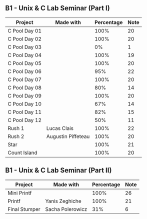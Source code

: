 ## B1 - Unix & C Lab Seminar (Part I)

| Project | Made with | Percentage | Note |
|---------|-----------|------------|------|
| C Pool Day 01 | | 100% | 20 |
| C Pool Day 02 | | 100% | 20 |
| C Pool Day 03 | | 0% | 1 |
| C Pool Day 04 | | 100% | 19 |
| C Pool Day 05 | | 100% | 20 |
| C Pool Day 06 | | 95% | 22 |
| C Pool Day 07 | | 100% | 20 |
| C Pool Day 08 | | 80% | 14 |
| C Pool Day 09 | | 100% | 20 |
| C Pool Day 10 | | 67% | 14 |
| C Pool Day 11 | | 82% | 15 |
| C Pool Day 12 | | 50% | 11 |
| Rush 1 | Lucas Clais | 100% | 22 |
| Rush 2 | Augustin Piffeteau | 100% | 20 |
| Star | | 100% | 21 |
| Count Island | | 100% | 20 |

## B1 - Unix & C Lab Seminar (Part II)

| Project | Made with | Percentage | Note |
|---------|-----------|------------|------|
| Mini Printf | | 100% | 26 |
| Printf | Yanis Zeghiche | 100% | 21 |
| Final Stumper | Sacha Polerowicz | 31% | 6 |